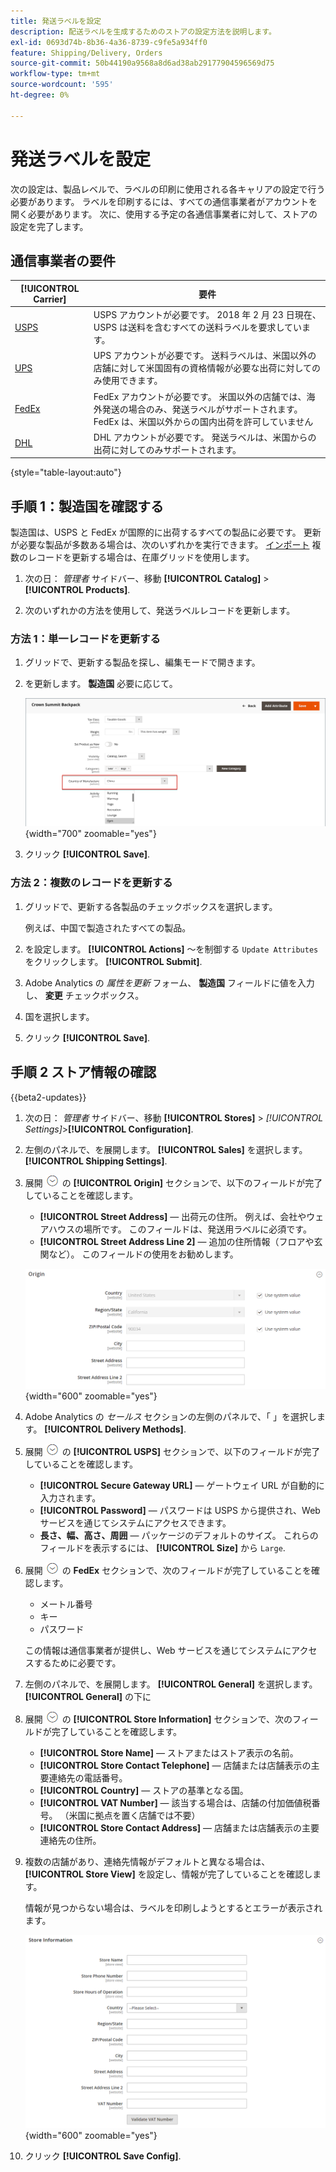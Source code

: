```yaml
---
title: 発送ラベルを設定
description: 配送ラベルを生成するためのストアの設定方法を説明します。
exl-id: 0693d74b-8b36-4a36-8739-c9fe5a934ff0
feature: Shipping/Delivery, Orders
source-git-commit: 50b44190a9568a8d6ad38ab29177904596569d75
workflow-type: tm+mt
source-wordcount: '595'
ht-degree: 0%

---
```


# 発送ラベルを設定

次の設定は、製品レベルで、ラベルの印刷に使用される各キャリアの設定で行う必要があります。 ラベルを印刷するには、すべての通信事業者がアカウントを開く必要があります。 次に、使用する予定の各通信事業者に対して、ストアの設定を完了します。

## 通信事業者の要件

| [!UICONTROL Carrier] | 要件 |
|-------|--------|
| [USPS](usps.md) | USPS アカウントが必要です。 2018 年 2 月 23 日現在、USPS は送料を含むすべての送料ラベルを要求しています。 |
| [UPS](ups.md) | UPS アカウントが必要です。 送料ラベルは、米国以外の店舗に対して米国固有の資格情報が必要な出荷に対してのみ使用できます。 |
| [FedEx](fedex.md) | FedEx アカウントが必要です。 米国以外の店舗では、海外発送の場合のみ、発送ラベルがサポートされます。 FedEx は、米国以外からの国内出荷を許可していません |
| [DHL](dhl.md) | DHL アカウントが必要です。 発送ラベルは、米国からの出荷に対してのみサポートされます。 |

{style="table-layout:auto"}

## 手順 1：製造国を確認する

製造国は、USPS と FedEx が国際的に出荷するすべての製品に必要です。 更新が必要な製品が多数ある場合は、次のいずれかを実行できます。 [インポート](../systems/data-import.md) 複数のレコードを更新する場合は、在庫グリッドを使用します。

1. 次の日： _管理者_ サイドバー、移動 **[!UICONTROL Catalog]** > **[!UICONTROL Products]**.

1. 次のいずれかの方法を使用して、発送ラベルレコードを更新します。

### 方法 1：単一レコードを更新する

1. グリッドで、更新する製品を探し、編集モードで開きます。

1. を更新します。 **製造国** 必要に応じて。

   ![製造国](./assets/product-country-of-manufacture.png){width="700" zoomable="yes"}

1. クリック **[!UICONTROL Save]**.

### 方法 2：複数のレコードを更新する

1. グリッドで、更新する各製品のチェックボックスを選択します。

   例えば、中国で製造されたすべての製品。

1. を設定します。 **[!UICONTROL Actions]** ～を制御する `Update Attributes` をクリックします。 **[!UICONTROL Submit]**.

1. Adobe Analytics の _属性を更新_ フォーム、 **製造国** フィールドに値を入力し、 **変更** チェックボックス。

1. 国を選択します。

1. クリック **[!UICONTROL Save]**.

## 手順 2 ストア情報の確認

{{beta2-updates}}

1. 次の日： _管理者_ サイドバー、移動 **[!UICONTROL Stores]** > _[!UICONTROL Settings]_>**[!UICONTROL Configuration]**.

1. 左側のパネルで、を展開します。 **[!UICONTROL Sales]** を選択します。 **[!UICONTROL Shipping Settings]**.

1. 展開 ![拡張セレクター](../assets/icon-display-expand.png) の **[!UICONTROL Origin]** セクションで、以下のフィールドが完了していることを確認します。

   - **[!UICONTROL Street Address]**  — 出荷元の住所。 例えば、会社やウェアハウスの場所です。 このフィールドは、発送用ラベルに必須です。
   - **[!UICONTROL Street Address Line 2]**  — 追加の住所情報（フロアや玄関など）。 このフィールドの使用をお勧めします。

   ![Origin](../configuration-reference/sales/assets/shipping-settings-origin.png){width="600" zoomable="yes"}

1. Adobe Analytics の _セールス_ セクションの左側のパネルで、「 」を選択します。 **[!UICONTROL Delivery Methods]**.

1. 展開 ![拡張セレクター](../assets/icon-display-expand.png) の **[!UICONTROL USPS]** セクションで、以下のフィールドが完了していることを確認します。

   - **[!UICONTROL Secure Gateway URL]**  — ゲートウェイ URL が自動的に入力されます。
   - **[!UICONTROL Password]**  — パスワードは USPS から提供され、Web サービスを通じてシステムにアクセスできます。
   - **長さ、幅、高さ、周囲**  — パッケージのデフォルトのサイズ。 これらのフィールドを表示するには、 **[!UICONTROL Size]** から `Large`.

1. 展開 ![拡張セレクター](../assets/icon-display-expand.png) の **FedEx** セクションで、次のフィールドが完了していることを確認します。

   - メートル番号
   - キー
   - パスワード

   この情報は通信事業者が提供し、Web サービスを通じてシステムにアクセスするために必要です。

1. 左側のパネルで、を展開します。 **[!UICONTROL General]** を選択します。 **[!UICONTROL General]** の下に

1. 展開 ![拡張セレクター](../assets/icon-display-expand.png) の **[!UICONTROL Store Information]** セクションで、次のフィールドが完了していることを確認します。

   - **[!UICONTROL Store Name]**  — ストアまたはストア表示の名前。
   - **[!UICONTROL Store Contact Telephone]**  — 店舗または店舗表示の主要連絡先の電話番号。
   - **[!UICONTROL Country]**  — ストアの基準となる国。
   - **[!UICONTROL VAT Number]**  — 該当する場合は、店舗の付加価値税番号。 （米国に拠点を置く店舗では不要）
   - **[!UICONTROL Store Contact Address]**  — 店舗または店舗表示の主要連絡先の住所。

1. 複数の店舗があり、連絡先情報がデフォルトと異なる場合は、 **[!UICONTROL Store View]** を設定し、情報が完了していることを確認します。

   情報が見つからない場合は、ラベルを印刷しようとするとエラーが表示されます。

   ![ストア情報](../configuration-reference/general/assets/general-store-information.png){width="600" zoomable="yes"}

1. クリック **[!UICONTROL Save Config]**.
